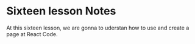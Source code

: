 # Sixteen lesson Notes

At this sixteen lesson, we are gonna to uderstan how to use and create a page at React Code.
